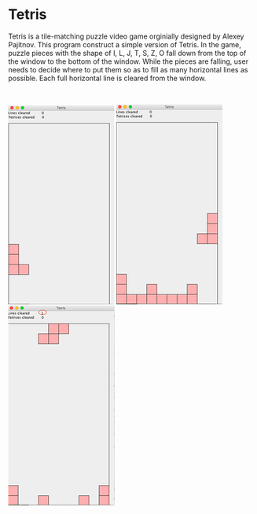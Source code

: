 # Tetris

Tetris is a tile-matching puzzle video game orginially designed by Alexey Pajitnov. This program construct a simple version of Tetris. In the game, puzzle pieces with the shape of I, L, J, T, S, Z, O fall down from the top of the window to the bottom of the window. While the pieces are falling, user needs to decide where to put them so as to fill as many horizontal lines as possible. Each full horizontal line is cleared from the window.

<br>

![start](misc/start.png) ![play](misc/play.png) ![clear](misc/clear.png)
